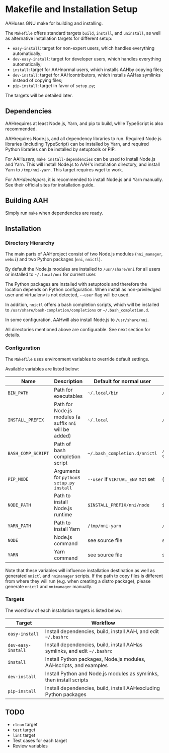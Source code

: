 # Makefile and Installation Setup

AAHuses GNU make for building and installing.

The `Makefile` offers standard targets `build`, `install`, and `uninstall`, as well as alternative installation targets for different setup:

* `easy-install`: target for non-expert users, which handles everything automatically;
* `dev-easy-install`: target for developer users, which handles everything automatically;
* `install`: target for AAHnormal users, which installs AAHby copying files;
* `dev-install`: target for AAHcontributors, which installs AAHas symlinks instead of copying files;
* `pip-install`: target in favor of `setup.py`;

The targets will be detailed later.

## Dependencies

AAHrequires at least Node.js, Yarn, and pip to build, while TypeScript is also recommended.

AAHrequires Node.js, and all dependency libraries to run.
Required Node.js libraries (including TypeScript) can be installed by Yarn, and required Python libraries can be installed by setuptools or PIP.

For AAH*users*, `make install-dependencies` can be used to install Node.js and Yarn.
This will install Node.js to AAH's installation directory, and install Yarn to `/tmp/nni-yarn`.
This target requires wget to work.

For AAH*developers*, it is recommended to install Node.js and Yarn manually.
See their official sites for installation guide.

## Building AAH

Simply run `make` when dependencies are ready.

## Installation

### Directory Hierarchy

The main parts of AAHproject consist of two Node.js modules (`nni_manager`, `webui`) and two Python packages (`nni`, `nnictl`).

By default the Node.js modules are installed to `/usr/share/nni` for all users or installed to `~/.local/nni` for current user.

The Python packages are installed with setuptools and therefore the location depends on Python configuration.
When install as non-priviledged user and virtualenv is not detected, `--user` flag will be used.

In addition, `nnictl` offers a bash completion scripts, which will be installed to `/usr/share/bash-completion/completions` or `~/.bash_completion.d`.

In some configuration, AAHwill also install Node.js to `/usr/share/nni`.

All directories mentioned above are configurable. See next section for details.

### Configuration

The `Makefile` uses environment variables to override default settings.

Available variables are listed below:

| Name               | Description                                             | Default for normal user           | Default for root                                |
|--------------------|---------------------------------------------------------|-----------------------------------|-------------------------------------------------|
| `BIN_PATH`         | Path for executables                                    | `~/.local/bin`                    | `/usr/bin`                                      |
| `INSTALL_PREFIX`   | Path for Node.js modules (a suffix `nni` will be added) | `~/.local`                        | `/usr/share`                                    |
| `BASH_COMP_SCRIPT` | Path of bash completion script                          | `~/.bash_completion.d/nnictl`     | `/usr/share/bash-completion/completions/nnictl` |
| `PIP_MODE`         | Arguments for `python3 setup.py install`                | `--user` if `VIRTUAL_ENV` not set | (empty)                                         |
| `NODE_PATH`        | Path to install Node.js runtime                         | `$INSTALL_PREFIX/nni/node`        | `$INSTALL_PREFIX/nni/node`                      |
| `YARN_PATH`        | Path to install Yarn                                    | `/tmp/nni-yarn`                   | `/tmp/nni-yarn`                                 |
| `NODE`             | Node.js command                                         | see source file                   | see source file                                 |
| `YARN`             | Yarn command                                            | see source file                   | see source file                                 |

Note that these variables will influence installation destination as well as generated `nnictl` and `nnimanager` scripts.
If the path to copy files is different from where they will run (e.g. when creating a distro package), please generate `nnictl` and `nnimanager` manually.

### Targets

The workflow of each installation targets is listed below:

| Target                   | Workflow                                                                   |
|--------------------------|----------------------------------------------------------------------------|
| `easy-install`           | Install dependencies, build, install AAH, and edit `~/.bashrc`             |
| `dev-easy-install`       | Install dependencies, build, install AAHas symlinks, and edit `~/.bashrc` |
| `install`                | Install Python packages, Node.js modules, AAHscripts, and examples        |
| `dev-install`            | Install Python and Node.js modules as symlinks, then install scripts       |
| `pip-install`            | Install dependencies, build, install AAHexcluding Python packages         |

## TODO

* `clean` target
* `test` target
* `lint` target
* Test cases for each target
* Review variables
